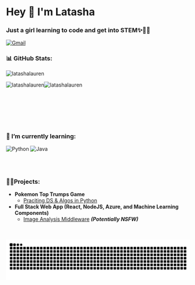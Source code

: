 <h1 align="left">Hey 👋 I'm Latasha</h1>
<h3 align="left"> Just a girl learning to code and get into STEM✨👩‍💻</h3>

<p align="left">
  <a href="mailto:latashalauren@gmail.com">
    <img src="https://img.shields.io/badge/Gmail-D14836?style=for-the-badge&logo=gmail&logoColor=white" alt="Gmail">
  </a>
 <h3 align="left">📊 GitHub Stats:</h3>
<p align="left"> <img src="https://komarev.com/ghpvc/?username=latashalauren&label=Profile%20views&color=be38f3&style=flat" alt="latashalauren" /> </p>
<p><img align="left" src="https://github-readme-stats.vercel.app/api?username=latashalauren&show_icons=true&theme=dracula&locale=en" alt="latashalauren" /></p>
<p><img align="centre" src="https://github-readme-stats.vercel.app/api/top-langs?username=latashalauren&show_icons=true&theme=dracula&locale=en&layout=compact" alt="latashalauren" /></p>
<br>
<br>
<br>
<br>
<br>

<h3 align="left">🌱 I’m currently learning:</h3>
<p>
  <img src="https://techstack-generator.vercel.app/python-icon.svg" alt="Python" width="65" height="65" />
  <img src="https://techstack-generator.vercel.app/java-icon.svg" alt="Java" width="65" height="65" />
</p>
<br>
<br>



<h3>👩‍💻Projects:</h3>

- <b>Pokemon Top Trumps Game</b>
  - [Praciting DS & Algos in Python](https://github.com/joshmadakor1/Algorithms-Practice)
- <b>Full Stack Web App (React, NodeJS, Azure, and Machine Learning Components)</b>
  - [Image Analysis Middleware](https://github.com/joshmadakor1/4chan-Image-Analysis-Middleware-C964) <b><i>(Potentially NSFW)</b></i>
  <br>
  <br>


   
  
       








![snake gif](https://github.com/hawra-nawi/hawra-nawi/blob/output/github-snake-dark.svg)

